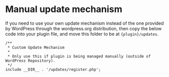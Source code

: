 # Manual update mechanism

If you need to use your own update mechanism instead of the one provided by WordPress through the wordpress.org distribution, then copy the below code into your plugin file, and move this folder to be at `{plugin}/updates`.

```
/**
 * Custom Update Mechanism
 *
 * Only use this if plugin is being managed manually (outside of WordPress Repository).
 */
include __DIR__ . '/updates/register.php';
```